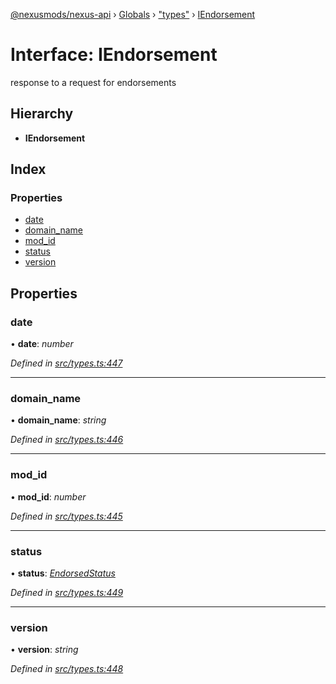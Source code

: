 [@nexusmods/nexus-api](../README.md) › [Globals](../globals.md) › ["types"](../modules/_types_.md) › [IEndorsement](_types_.iendorsement.md)

# Interface: IEndorsement

response to a request for endorsements

## Hierarchy

* **IEndorsement**

## Index

### Properties

* [date](_types_.iendorsement.md#date)
* [domain_name](_types_.iendorsement.md#domain_name)
* [mod_id](_types_.iendorsement.md#mod_id)
* [status](_types_.iendorsement.md#status)
* [version](_types_.iendorsement.md#version)

## Properties

###  date

• **date**: *number*

*Defined in [src/types.ts:447](https://github.com/Nexus-Mods/node-nexus-api/blob/3265db7/src/types.ts#L447)*

___

###  domain_name

• **domain_name**: *string*

*Defined in [src/types.ts:446](https://github.com/Nexus-Mods/node-nexus-api/blob/3265db7/src/types.ts#L446)*

___

###  mod_id

• **mod_id**: *number*

*Defined in [src/types.ts:445](https://github.com/Nexus-Mods/node-nexus-api/blob/3265db7/src/types.ts#L445)*

___

###  status

• **status**: *[EndorsedStatus](../modules/_types_.md#endorsedstatus)*

*Defined in [src/types.ts:449](https://github.com/Nexus-Mods/node-nexus-api/blob/3265db7/src/types.ts#L449)*

___

###  version

• **version**: *string*

*Defined in [src/types.ts:448](https://github.com/Nexus-Mods/node-nexus-api/blob/3265db7/src/types.ts#L448)*
